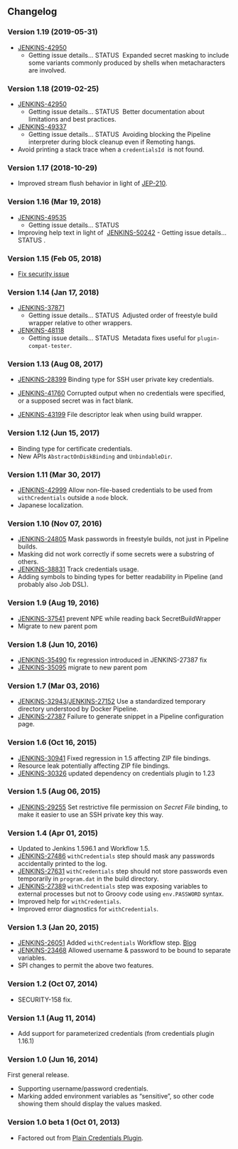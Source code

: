 ## Changelog

### Version 1.19 (2019-05-31)

-   [ JENKINS-42950](https://issues.jenkins-ci.org/browse/JENKINS-42950)
    - Getting issue details... STATUS  Expanded secret masking to
    include some variants commonly produced by shells when
    metacharacters are involved.

### Version 1.18 (2019-02-25)

-   [ JENKINS-42950](https://issues.jenkins-ci.org/browse/JENKINS-42950)
    - Getting issue details... STATUS  Better documentation about
    limitations and best practices.
-   [ JENKINS-49337](https://issues.jenkins-ci.org/browse/JENKINS-49337)
    - Getting issue details... STATUS  Avoiding blocking the Pipeline
    interpreter during block cleanup even if Remoting hangs.
-   Avoid printing a stack trace when a `credentialsId`  is not found.

### Version 1.17 (2018-10-29)

-   Improved stream flush behavior in light
    of [JEP-210](https://jenkins.io/jep/210).

### Version 1.16 (Mar 19, 2018)

-   [ JENKINS-49535](https://issues.jenkins-ci.org/browse/JENKINS-49535)
    - Getting issue details... STATUS
-   Improving help text in light of  [
    JENKINS-50242](https://issues.jenkins-ci.org/browse/JENKINS-50242) -
    Getting issue details... STATUS .

### Version 1.15 (Feb 05, 2018)

-   [Fix security
    issue](https://jenkins.io/security/advisory/2018-02-05/)

### Version 1.14 (Jan 17, 2018)

-   [ JENKINS-37871](https://issues.jenkins-ci.org/browse/JENKINS-37871)
    - Getting issue details... STATUS  Adjusted order of freestyle build
    wrapper relative to other wrappers.
-   [ JENKINS-48118](https://issues.jenkins-ci.org/browse/JENKINS-48118)
    - Getting issue details... STATUS  Metadata fixes useful
    for `plugin-compat-tester`.

### Version 1.13 (Aug 08, 2017)

-   [JENKINS-28399](https://issues.jenkins-ci.org/browse/JENKINS-28399) Binding
    type for SSH user private key credentials.

-   [JENKINS-41760](https://issues.jenkins-ci.org/browse/JENKINS-41760) Corrupted
    output when no credentials were specified, or a supposed secret was
    in fact blank.

-   [JENKINS-43199](https://issues.jenkins-ci.org/browse/JENKINS-43199) File
    descriptor leak when using build wrapper.

### Version 1.12 (Jun 15, 2017)

-   Binding type for certificate credentials.
-   New APIs `AbstractOnDiskBinding` and `UnbindableDir`.

### Version 1.11 (Mar 30, 2017)

-   [JENKINS-42999](https://issues.jenkins-ci.org/browse/JENKINS-42999)
    Allow non-file-based credentials to be used from `withCredentials`
    outside a `node` block.
-   Japanese localization.

### Version 1.10 (Nov 07, 2016)

-   [JENKINS-24805](https://issues.jenkins-ci.org/browse/JENKINS-24805)
    Mask passwords in freestyle builds, not just in Pipeline builds.
-   Masking did not work correctly if some secrets were a substring of
    others.
-   [JENKINS-38831](https://issues.jenkins-ci.org/browse/JENKINS-38831)
    Track credentials usage.
-   Adding symbols to binding types for better readability in Pipeline
    (and probably also Job DSL).

### Version 1.9 (Aug 19, 2016)

-   [JENKINS-37541](https://issues.jenkins-ci.org/browse/JENKINS-37541) prevent
    NPE while reading back SecretBuildWrapper
-   Migrate to new parent pom 

### Version 1.8 (Jun 10, 2016)

-   [JENKINS-35490](https://issues.jenkins-ci.org/browse/JENKINS-35490) fix
    regression introduced in JENKINS-27387 fix
-   [JENKINS-35095](https://issues.jenkins-ci.org/browse/JENKINS-35095) migrate
    to new parent pom 

### Version 1.7 (Mar 03, 2016)

-   [JENKINS-32943](https://issues.jenkins-ci.org/browse/JENKINS-32943)/[JENKINS-27152](https://issues.jenkins-ci.org/browse/JENKINS-27152)
    Use a standardized temporary directory understood by Docker
    Pipeline.
-   [JENKINS-27387](https://issues.jenkins-ci.org/browse/JENKINS-27387)
    Failure to generate snippet in a Pipeline configuration page.

### Version 1.6 (Oct 16, 2015)

-   [JENKINS-30941](https://issues.jenkins-ci.org/browse/JENKINS-30941)
    Fixed regression in 1.5 affecting ZIP file bindings.
-   Resource leak potentially affecting ZIP file bindings.
-   [JENKINS-30326](https://issues.jenkins-ci.org/browse/JENKINS-30326)
    updated dependency on credentials plugin to 1.23

### Version 1.5 (Aug 06, 2015)

-   [JENKINS-29255](https://issues.jenkins-ci.org/browse/JENKINS-29255)
    Set restrictive file permission on *Secret File* binding, to make it
    easier to use an SSH private key this way.

### Version 1.4 (Apr 01, 2015)

-   Updated to Jenkins 1.596.1 and Workflow 1.5.
-   [JENKINS-27486](https://issues.jenkins-ci.org/browse/JENKINS-27486)
    `withCredentials` step should mask any passwords accidentally
    printed to the log.
-   [JENKINS-27631](https://issues.jenkins-ci.org/browse/JENKINS-27631)
    `withCredentials` step should not store passwords even temporarily
    in `program.dat` in the build directory.
-   [JENKINS-27389](https://issues.jenkins-ci.org/browse/JENKINS-27389)
    `withCredentials` step was exposing variables to external processes
    but not to Groovy code using `env.PASSWORD` syntax.
-   Improved help for `withCredentials`.
-   Improved error diagnostics for `withCredentials`.

### Version 1.3 (Jan 20, 2015)

-   [JENKINS-26051](https://issues.jenkins-ci.org/browse/JENKINS-26051)
    Added `withCredentials` Workflow step.
    [Blog](http://developer-blog.cloudbees.com/2015/01/workflow-integration-for-credentials.html)
-   [JENKINS-23468](https://issues.jenkins-ci.org/browse/JENKINS-23468)
    Allowed username & password to be bound to separate variables.
-   SPI changes to permit the above two features.

### Version 1.2 (Oct 07, 2014)

-   SECURITY-158 fix.

### Version 1.1 (Aug 11, 2014)

-   Add support for parameterized credentials (from credentials plugin
    1.16.1)

### Version 1.0 (Jun 16, 2014)

First general release.

-   Supporting username/password credentials.
-   Marking added environment variables as “sensitive”, so other code
    showing them should display the values masked.

### Version 1.0 beta 1 (Oct 01, 2013)

-   Factored out from [Plain Credentials
    Plugin](https://wiki.jenkins.io/display/JENKINS/Plain+Credentials+Plugin).
